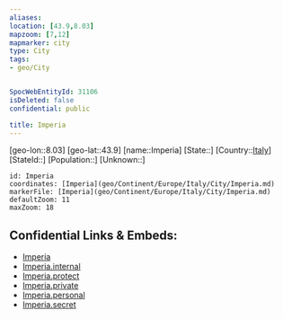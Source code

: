 ```yaml
---
aliases: 
location: [43.9,8.03]
mapzoom: [7,12] 
mapmarker: city 
type: City
tags:
- geo/City


SpocWebEntityId: 31106
isDeleted: false
confidential: public

title: Imperia
---
```

[geo-lon::8.03]
[geo-lat::43.9]
[name::Imperia]
[State::]
[Country::[Italy](geo/Continent/Europe/Italy.md)]
[StateId::]
[Population::]
[Unknown::]


```leaflet
id: Imperia
coordinates: [Imperia](geo/Continent/Europe/Italy/City/Imperia.md)
markerFile: [Imperia](geo/Continent/Europe/Italy/City/Imperia.md)
defaultZoom: 11 
maxZoom: 18
```


## Confidential Links & Embeds: 
- [Imperia](../../../../../../_public/geo/Continent/Europe/Italy/City/Imperia.md) 
- [Imperia.internal](../../../../../../_internal/geo/Continent/Europe/Italy/City/Imperia.internal.md) 
- [Imperia.protect](../../../../../../_protect/geo/Continent/Europe/Italy/City/Imperia.protect.md) 
- [Imperia.private](../../../../../../_private/geo/Continent/Europe/Italy/City/Imperia.private.md) 
- [Imperia.personal](../../../../../../_personal/geo/Continent/Europe/Italy/City/Imperia.personal.md) 
- [Imperia.secret](../../../../../../_secret/geo/Continent/Europe/Italy/City/Imperia.secret.md) 
